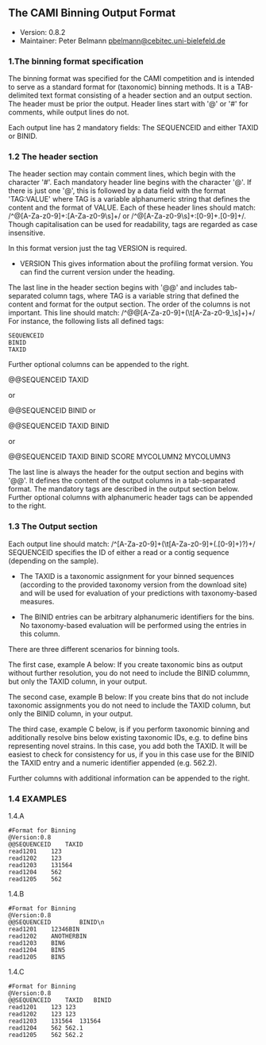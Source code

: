 ## The CAMI Binning Output Format

  * Version:    0.8.2
  * Maintainer: Peter Belmann <pbelmann@cebitec.uni-bielefeld.de>

### 1.The binning format specification

The binning format was specified for the CAMI competition and is intended to serve
as a standard format for (taxonomic) binning methods. It is a TAB-delimited
text format consisting of a header section and an output section. The header
must be prior the output. Header lines start with '@' or '#' for comments,
while output lines do not.

Each output line has 2 mandatory fields: The SEQUENCEID and either TAXID or
BINID.

### 1.2 The header section

The header section may contain comment lines, which begin with the character
'#'. Each mandatory header line begins with the character '@'. If there is just
one '@', this is followed by a data field with the format 'TAG:VALUE' where TAG
is a variable alphanumeric string that defines the content and the format of
VALUE. Each of these header lines should match:
/^\@[A-Za-z0-9]+\:[A-Za-z0-9\s]+/ or /^\@[A-Za-z0-9\s]+\:[0-9]+\.[0-9]+/.
Though capitalisation can be used for readability, tags are regarded as case
insensitive.

In this format version just the tag VERSION is required.

  * VERSION This gives information about the profiling format version. You can
    find the current version under the heading.

The last line in the header section begins with '@@' and includes tab-separated
column tags, where TAG is a variable string that defined the content and format
for the output section. The order of the columns is not important. This line
should match: /^\@\@[A-Za-z0-9]+(\t[A-Za-z0-9\_\s]+)+/ For instance, the
following lists all defined tags:

    SEQUENCEID
    BINID
    TAXID

Further optional columns can be appended to the right.

  @@SEQUENCEID	TAXID

or

  @@SEQUENCEID	BINID
or

  @@SEQUENCEID	TAXID	BINID

or

  @@SEQUENCEID	TAXID	BINID	SCORE	MYCOLUMN2	MYCOLUMN3

The last line is always the header for the output section and begins with '@@'.
It defines the content of the output columns in a tab-separated format. The
mandatory tags are described in the output section below. Further optional
columns with alphanumeric header tags can be appended to the right.

### 1.3 The Output section

Each output line should match: /^[A-Za-z0-9]+(\t[A-Za-z0-9]+(\.[0-9]+)?)+/
SEQUENCEID specifies the ID of either a read or a contig sequence (depending on
the sample).

  * The TAXID is a taxonomic assignment for your binned sequences (according to
    the provided taxonomy version from the download site) and will be used for
    evaluation of your predictions with taxonomy-based measures.

  * The BINID entries can be arbitrary alphanumeric identifiers for the bins.
    No taxonomy-based evaluation will be performed using the entries in this
    column.

There are three different scenarios for binning tools.

The first case, example A below: If you create taxonomic bins as output without
further resolution, you do not need to include the BINID colummn, but only the
TAXID column, in your output.

The second case, example B below: If you create bins that do not include
taxonomic assignments you do not need to include the TAXID column, but only the
BINID column, in your output.

The third case, example C below, is if you perform taxonomic binning and
additionally resolve bins below existing taxonomic IDs, e.g. to define bins
representing novel strains. In this case, you add both the TAXID. It will be
easiest to check for consistency for us, if you in this case use for the BINID
the TAXID entry and a numeric identifier appended (e.g. 562.2).

Further columns with additional information can be appended to the right.

### 1.4 EXAMPLES

1.4.A
```
#Format for Binning
@Version:0.8
@@SEQUENCEID	TAXID
read1201	123
read1202	123
read1203	131564
read1204	562
read1205	562
```
1.4.B
```
#Format for Binning
@Version:0.8
@@SEQUENCEID		BINID\n
read1201	12346BIN
read1202	ANOTHERBIN
read1203	BIN6
read1204	BIN5
read1205	BIN5
```
1.4.C
```
#Format for Binning
@Version:0.8
@@SEQUENCEID	TAXID	BINID
read1201	123	123
read1202	123	123
read1203	131564	131564
read1204	562	562.1
read1205	562	562.2
```
